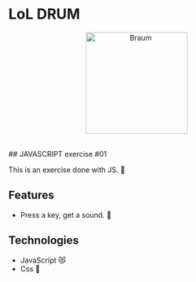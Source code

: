 # LoL DRUM
<p  align="center">
<img  src="https://media.giphy.com/media/gIHn0t7PNSzF7Xiw2b/giphy.gif"  height="200" alt="Braum">
</p>
<br/>
## JAVASCRIPT exercise #01 

This is an exercise done with JS. :art:

## Features
* Press a key, get a sound. :hatching_chick: 

## Technologies
* JavaScript :heart_eyes_cat:
* Css :nail_care:

